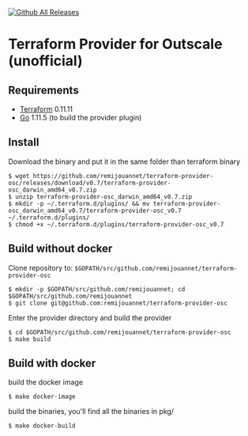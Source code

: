 [![Github All Releases](https://img.shields.io/github/downloads/remijouannet/terraform-provider-osc/total.svg)]()

Terraform Provider for Outscale (unofficial)
==================

Requirements
------------

-   [Terraform](https://www.terraform.io/downloads.html) 0.11.11 
-   [Go](https://golang.org/doc/install) 1.11.5 (to build the provider plugin)

Install
---------------------

Download the binary and put it in the same folder than terraform binary

```
$ wget https://github.com/remijouannet/terraform-provider-osc/releases/download/v0.7/terraform-provider-osc_darwin_amd64_v0.7.zip
$ unzip terraform-provider-osc_darwin_amd64_v0.7.zip
$ mkdir -p ~/.terraform.d/plugins/ && mv terraform-provider-osc_darwin_amd64_v0.7/terraform-provider-osc_v0.7 ~/.terraform.d/plugins/
$ chmod +x ~/.terraform.d/plugins/terraform-provider-osc_v0.7
```

Build without docker
---------------------

Clone repository to: `$GOPATH/src/github.com/remijouannet/terraform-provider-osc`

```
$ mkdir -p $GOPATH/src/github.com/remijouannet; cd $GOPATH/src/github.com/remijouannet
$ git clone git@github.com:remijouannet/terraform-provider-osc
```

Enter the provider directory and build the provider

```
$ cd $GOPATH/src/github.com/remijouannet/terraform-provider-osc
$ make build
```

Build with docker
---------------------

build the docker image

```
$ make docker-image
```

build the binaries, you'll find all the binaries in pkg/

```
$ make docker-build
```
